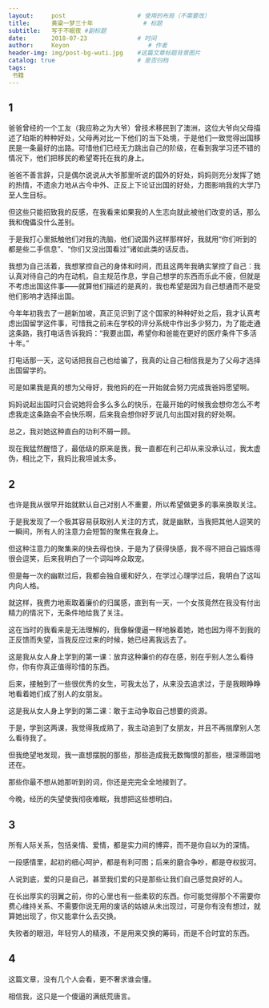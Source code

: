 ```yaml
---
layout:     post                    # 使用的布局（不需要改）
title:      黄粱一梦三十年              # 标题 
subtitle:   写于不眠夜 #副标题
date:       2018-07-23              # 时间
author:     Keyon                      # 作者
header-img: img/post-bg-wuti.jpg    #这篇文章标题背景图片
catalog: true                       # 是否归档
tags:
 书籍
---
```


## 1
爸爸曾经的一个工友（我应称之为大爷）曾技术移民到了澳洲，这位大爷向父母描述了珀斯的种种好处，父母再对比一下他们的当下处境，于是他们一致觉得出国移民是一条最好的出路。可惜他们已经无力跳出自己的阶级，在看到我学习还不错的情况下，他们把移民的希望寄托在我的身上。

爸爸不善言辞，只是偶尔说说从大爷那里听说的国外的好处，妈妈则充分发挥了她的热情，不遗余力地从古今中外、正反上下论证出国的好处，力图影响我的大学乃至人生目标。

但这些只能招致我的反感，在我看来如果我的人生志向就此被他们改变的话，那么我和傀儡没什么差别。

于是我打心里抵触他们对我的洗脑，他们说国外这样那样好，我就用“你们听到的都是些二手信息”、“你们又没出国看过”诸如此类的话反击。

我想为自己活着，我想掌控自己的身体和时间，而且这两年我确实掌控了自己：我认真对待自己的内在动机，自主规范作息，学自己想学的东西而乐此不疲，但就是不考虑出国这件事——就算他们描述的是真的，我也希望是因为自己想通而不是受他们影响才选择出国。

今年年初我去了一趟新加坡，真正见识到了这个国家的种种好处之后，我才认真考虑出国留学这件事，可惜我之前未在学校的评分系统中作出多少努力，为了能走通这条路，我打电话告诉我妈：“我要出国，希望你和爸能在更好的医疗条件下多活十年。”

打电话那一天，这句话把我自己也给骗了，我真的让自己相信我是为了父母才选择出国留学的。

可是如果我是真的想为父母好，我他妈的在一开始就会努力完成我爸妈愿望啊。

妈妈说起出国时只会说她将会多么多么的快乐，在最开始的时候我会想你怎么不考虑我走这条路会不会快乐啊，后来我会想你好歹说几句出国对我的好处啊。

总之，我对她这种直白的功利不屑一顾。

现在我猛然醒悟了，最低级的原来是我，我一直都在利己却从来没承认过，我太虚伪，相比之下，我妈比我坦诚太多。

## 2
也许是我从很早开始就默认自己对别人不重要，所以希望做更多的事来换取关注。

于是我发现了一个极其容易获取别人关注的方式，就是幽默，当我把其他人逗笑的一瞬间，所有人的注意力会短暂的聚焦在我身上。

但这种注意力的聚集来的快去得也快，于是为了获得快感，我不得不把自己锻炼得很会逗笑，后来我明白了一个词叫哗众取宠。

但是每一次的幽默过后，我都会独自缓和好久，在学过心理学过后，我明白了这叫内向人格。

就这样，我费力地索取着廉价的归属感，直到有一天，一个女孩竟然在我没有付出精力的情况下，无条件地给我了关注。

这在当时的我看来是无法理解的，我像躲傻逼一样地躲着她，她也因为得不到我的正反馈而失望，当我反应过来的时候，她已经离我远去了。

这是我从女人身上学到的第一课：放弃这种廉价的存在感，别在乎别人怎么看待你，你有你真正值得珍惜的东西。

后来，接触到了一些很优秀的女生，可我太怂了，从来没去追求过，于是我眼睁睁地看着她们成了别人的女朋友。

这是我从女人身上学到的第二课：敢于主动争取自己想要的资源。

于是，学到这两课，我觉得我成熟了，我主动追到了女朋友，并且不再揣摩别人怎么看待我了。

但我绝望地发现，我一直想摆脱的那些，那些造成我无数悔恨的那些，根深蒂固地还在。

那些你最不想从她那听到的词，你还是完完全全地接到了。

今晚，经历的失望使我彻夜难眠，我想把这些想明白。

## 3
所有人际关系，包括亲情、爱情，都是实力间的博弈，而不是你自以为的深情。

一段感情里，起初的细心呵护，都是有利可图；后来的磨合争吵，都是夺权拔河。

人说到底，爱的只是自己，甚至我们爱的只是那些让我们自己感觉良好的人。

在长出厚实的羽翼之前，你的心里也有一些柔软的东西。你可能觉得那个不需要你费心维持关系、不需要你说无用的废话的姑娘从未出现过，可是你有没有想过，就算她出现了，你又能拿什么去交换。

失败者的眼泪，年轻穷人的精液，不是用来交换的筹码，而是不合时宜的东西。

## 4
这篇文章，没有几个人会看，更不奢求谁会懂。

相信我，这只是一个傻逼的满纸荒唐言。